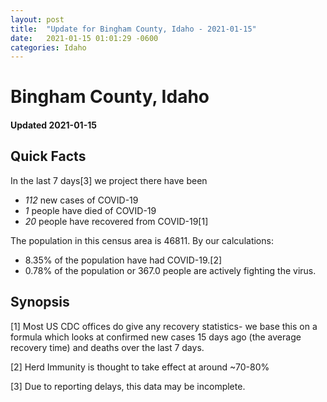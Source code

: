 ```yaml
---
layout: post
title:  "Update for Bingham County, Idaho - 2021-01-15"
date:   2021-01-15 01:01:29 -0600
categories: Idaho
---
```


# Bingham County, Idaho
#### Updated 2021-01-15

## Quick Facts

In the last 7 days[3] we project there have been
- *112* new cases of COVID-19
- *1* people have died of COVID-19
- *20* people have recovered from COVID-19[1]

The population in this census area is 46811. By our calculations:
- 8.35% of the population have had COVID-19.[2]
- 0.78% of the population or 367.0 people are actively fighting the virus.

## Synopsis




[1] Most US CDC offices do give any recovery statistics- we base this on a formula which looks at confirmed new cases
15 days ago (the average recovery time) and deaths over the last 7 days.

[2] Herd Immunity is thought to take effect at around ~70-80%

[3] Due to reporting delays, this data may be incomplete.
 
    